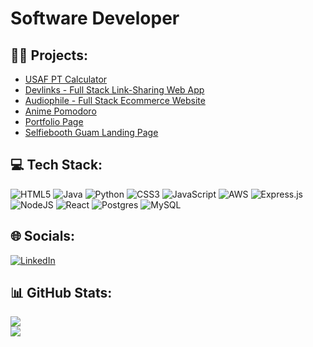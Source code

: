 # Software Developer 

## 👨‍💻 Projects:
- [USAF PT Calculator](https://usafptcalculator.com)
- [Devlinks - Full Stack Link-Sharing Web App](https://github.com/ronnieima/link-sharing-app)
- [Audiophile - Full Stack Ecommerce Website](https://github.com/ronnieima/audiophile-ecommerce)
- [Anime Pomodoro](https://github.com/ronnieima/animepomodoro)
- [Portfolio Page](https://github.com/ronnieima/portfolio)
- [Selfiebooth Guam Landing Page](https://github.com/ronnieima/selfieboothguam)
    
## 💻 Tech Stack:
![HTML5](https://img.shields.io/badge/html5-%23E34F26.svg?style=for-the-badge&logo=html5&logoColor=white) ![Java](https://img.shields.io/badge/java-%23ED8B00.svg?style=for-the-badge&logo=java&logoColor=white) ![Python](https://img.shields.io/badge/python-3670A0?style=for-the-badge&logo=python&logoColor=ffdd54) ![CSS3](https://img.shields.io/badge/css3-%231572B6.svg?style=for-the-badge&logo=css3&logoColor=white) ![JavaScript](https://img.shields.io/badge/javascript-%23323330.svg?style=for-the-badge&logo=javascript&logoColor=%23F7DF1E) ![AWS](https://img.shields.io/badge/AWS-%23FF9900.svg?style=for-the-badge&logo=amazon-aws&logoColor=white) ![Express.js](https://img.shields.io/badge/express.js-%23404d59.svg?style=for-the-badge&logo=express&logoColor=%2361DAFB) ![NodeJS](https://img.shields.io/badge/node.js-6DA55F?style=for-the-badge&logo=node.js&logoColor=white) ![React](https://img.shields.io/badge/react-%2320232a.svg?style=for-the-badge&logo=react&logoColor=%2361DAFB)  ![Postgres](https://img.shields.io/badge/postgres-%23316192.svg?style=for-the-badge&logo=postgresql&logoColor=white) ![MySQL](https://img.shields.io/badge/mysql-%2300f.svg?style=for-the-badge&logo=mysql&logoColor=white)


## 🌐 Socials:
[![LinkedIn](https://img.shields.io/badge/LinkedIn-%230077B5.svg?logo=linkedin&logoColor=white)](https://linkedin.com/in/ronnie-kaito-imagawa)


## 📊 GitHub Stats:
![](https://github-readme-streak-stats.herokuapp.com/?user=ronnieima&theme=dark&hide_border=false)<br/>
![](https://github-readme-stats.vercel.app/api/top-langs/?username=ronnieima&theme=dark&hide_border=false&include_all_commits=false&count_private=false&layout=compact)


<!-- Proudly created with GPRM ( https://gprm.itsvg.in ) -->
